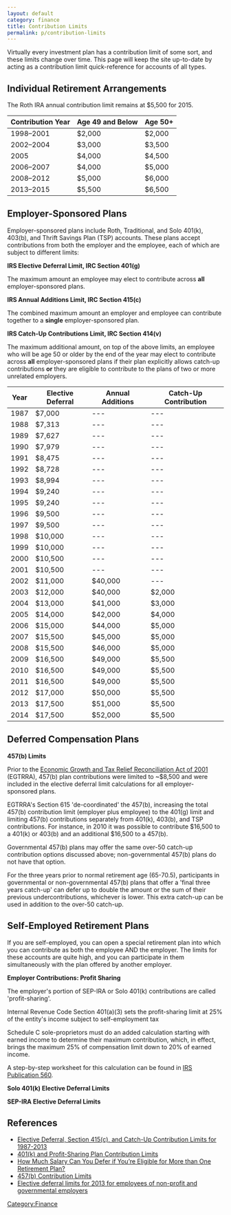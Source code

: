 ```yaml
---
layout: default
category: finance
title: Contribution Limits
permalink: p/contribution-limits
---
```


Virtually every investment plan has a contribution limit of some sort, and these limits change over time. This page will keep the site up-to-date by acting as a contribution limit quick-reference for accounts of all types.

Individual Retirement Arrangements
----------------------------------

The Roth IRA annual contribution limit remains at $5,500 for 2015.

| Contribution Year | Age 49 and Below | Age 50+ |
|-------------------|------------------|---------|
| 1998–2001         | $2,000           | $2,000  |
| 2002–2004         | $3,000           | $3,500  |
| 2005              | $4,000           | $4,500  |
| 2006–2007         | $4,000           | $5,000  |
| 2008–2012         | $5,000           | $6,000  |
| 2013–2015         | $5,500           | $6,500  |

Employer-Sponsored Plans
------------------------

Employer-sponsored plans include Roth, Traditional, and Solo 401(k), 403(b), and Thrift Savings Plan (TSP) accounts. These plans accept contributions from both the employer and the employee, each of which are subject to different limits:

**IRS Elective Deferral Limit, IRC Section 401(g)**

The maximum amount an employee may elect to contribute across **all** employer-sponsored plans.

**IRS Annual Additions Limit, IRC Section 415(c)**

The combined maximum amount an employer and employee can contribute together to a **single** employer-sponsored plan.

**IRS Catch-Up Contributions Limit, IRC Section 414(v)**

The maximum additional amount, on top of the above limits, an employee who will be age 50 or older by the end of the year may elect to contribute across **all** employer-sponsored plans if their plan explicitly allows catch-up contributions **or** they are eligible to contribute to the plans of two or more unrelated employers.

| Year | Elective Deferral | Annual Additions | Catch-Up Contribution |
|------|-------------------|------------------|-----------------------|
| 1987 | $7,000            | ---              | ---                   |
| 1988 | $7,313            | ---              | ---                   |
| 1989 | $7,627            | ---              | ---                   |
| 1990 | $7,979            | ---              | ---                   |
| 1991 | $8,475            | ---              | ---                   |
| 1992 | $8,728            | ---              | ---                   |
| 1993 | $8,994            | ---              | ---                   |
| 1994 | $9,240            | ---              | ---                   |
| 1995 | $9,240            | ---              | ---                   |
| 1996 | $9,500            | ---              | ---                   |
| 1997 | $9,500            | ---              | ---                   |
| 1998 | $10,000           | ---              | ---                   |
| 1999 | $10,000           | ---              | ---                   |
| 2000 | $10,500           | ---              | ---                   |
| 2001 | $10,500           | ---              | ---                   |
| 2002 | $11,000           | $40,000          | ---                   |
| 2003 | $12,000           | $40,000          | $2,000                |
| 2004 | $13,000           | $41,000          | $3,000                |
| 2005 | $14,000           | $42,000          | $4,000                |
| 2006 | $15,000           | $44,000          | $5,000                |
| 2007 | $15,500           | $45,000          | $5,000                |
| 2008 | $15,500           | $46,000          | $5,000                |
| 2009 | $16,500           | $49,000          | $5,500                |
| 2010 | $16,500           | $49,000          | $5,500                |
| 2011 | $16,500           | $49,000          | $5,500                |
| 2012 | $17,000           | $50,000          | $5,500                |
| 2013 | $17,500           | $51,000          | $5,500                |
| 2014 | $17,500           | $52,000          | $5,500                |

Deferred Compensation Plans
---------------------------

**457(b) Limits**

Prior to the [Economic Growth and Tax Relief Reconciliation Act of 2001](http://en.wikipedia.org/wiki/Economic_Growth_and_Tax_Relief_Reconciliation_Act_of_2001) (EGTRRA), 457(b) plan contributions were limited to ~$8,500 and were included in the elective deferral limit calculations for all employer-sponsored plans.

EGTRRA's Section 615 'de-coordinated' the 457(b), increasing the total 457(b) contribution limit (employer plus employee) to the 401(g) limit and limiting 457(b) contributions separately from 401(k), 403(b), and TSP contributions. For instance, in 2010 it was possible to contribute $16,500 to a 401(k) or 403(b) and an additional $16,500 to a 457(b).

Governmental 457(b) plans may offer the same over-50 catch-up contribution options discussed above; non-governmental 457(b) plans do not have that option.

For the three years prior to normal retirement age (65-70.5), participants in governmental or non-governmental 457(b) plans that offer a 'final three years catch-up' can defer up to double the amount or the sum of their previous undercontributions, whichever is lower. This extra catch-up can be used in addition to the over-50 catch-up.

Self-Employed Retirement Plans
------------------------------

If you are self-employed, you can open a special retirement plan into which you can contribute as both the employee AND the employer. The limits for these accounts are quite high, and you can participate in them simultaneously with the plan offered by another employer.

**Employer Contributions: Profit Sharing**

The employer's portion of SEP-IRA or Solo 401(k) contributions are called 'profit-sharing'.

Internal Revenue Code Section 401(a)(3) sets the profit-sharing limit at 25% of the entity's income subject to self-employment tax

Schedule C sole-proprietors must do an added calculation starting with earned income to determine their maximum contribution, which, in effect, brings the maximum 25% of compensation limit down to 20% of earned income.

A step-by-step worksheet for this calculation can be found in [IRS Publication 560](http://www.irs.gov/publications/p560/).

**Solo 401(k) Elective Deferral Limits**

**SEP-IRA Elective Deferral Limits**

References
----------

-   [Elective Deferral, Section 415(c), and Catch-Up Contribution Limits for 1987-2013](https://www.tsp.gov/PDF/bulletins/oc08-13.pdf)
-   [401(k) and Profit-Sharing Plan Contribution Limits](http://www.irs.gov/Retirement-Plans/Plan-Participant,-Employee/Retirement-Topics---401(k)-and-Profit-Sharing-Plan-Contribution-Limits)
-   [How Much Salary Can You Defer if You’re Eligible for More than One Retirement Plan?](http://www.irs.gov/Retirement-Plans/How-Much-Salary-Can-You-Defer-if-You%E2%80%99re-Eligible-for-More-than-One-Retirement-Plan%3F)
-   [457(b) Contribution Limits](http://www.irs.gov/Retirement-Plans/Plan-Participant,-Employee/Retirement-Topics-457b-Contribution-Limits)
-   [Elective deferral limits for 2013 for employees of non-profit and governmental employers](http://www.retire.prudential.com/media/managed/df-limit-Bulletin.pdf)

[Category:Finance](/Category:Finance "wikilink")

